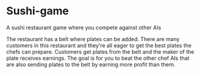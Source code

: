 # Sushi-game
A sushi restaurant game where you compete against other AIs

The restaurant has a belt where plates can be added. There are many customers in this restaurant and they're all eager to get the best plates the chefs can prepare.
Customers get plates from the belt and the maker of the plate receives earnings.
The goal is for you to beat the other chef AIs that are also sending plates to the belt by earning more profit than them.
